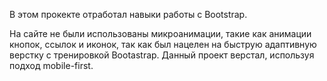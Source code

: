 В этом прокекте отработал навыки работы с Bootstrap. 

На сайте не были использованы микроанимации, такие как анимации кнопок, ссылок и иконок, так как был нацелен на быструю адаптивную верстку с тренировкой Bootastrap. Данный проект верстал, используя подход mobile-first.
